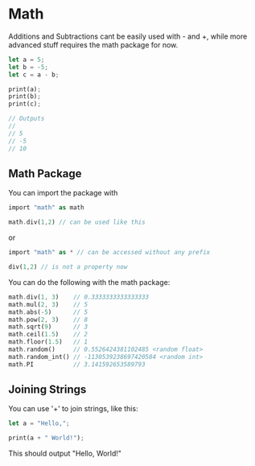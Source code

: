 # Math
Additions and Subtractions cant be easily used with - and +, while more advanced stuff requires the math package for now.

```rust
let a = 5;
let b = -5;
let c = a - b;

print(a);
print(b);
print(c);

// Outputs
//
// 5
// -5
// 10
```

## Math Package

You can import the package with
```rust
import "math" as math

math.div(1,2) // can be used like this
```
or
```rust
import "math" as * // can be accessed without any prefix

div(1,2) // is not a property now
```

You can do the following with the math package:
```rust
math.div(1, 3)    // 0.3333333333333333
math.mul(2, 3)    // 5
math.abs(-5)      // 5
math.pow(2, 3)    // 8
math.sqrt(9)      // 3
math.ceil(1.5)    // 2
math.floor(1.5)   // 1
math.random()     // 0.5526424381102485 <random float>
math.random_int() // -1130539238697420584 <random int>
math.PI           // 3.141592653589793
```

## Joining Strings

You can use '+' to join strings, like this:
```rust
let a = "Hello,";

print(a + " World!");
```

This should output "Hello, World!"